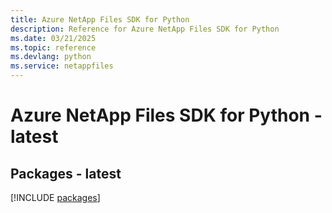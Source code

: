 ```yaml
---
title: Azure NetApp Files SDK for Python
description: Reference for Azure NetApp Files SDK for Python
ms.date: 03/21/2025
ms.topic: reference
ms.devlang: python
ms.service: netappfiles
---
```

# Azure NetApp Files SDK for Python - latest
## Packages - latest
[!INCLUDE [packages](netapp-files-index.md)]